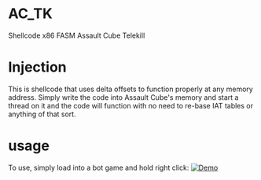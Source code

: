 # AC_TK
Shellcode x86 FASM Assault Cube Telekill
# Injection
This is shellcode that uses delta offsets to function properly at any memory address. Simply write the code into Assault Cube's memory and start a thread on it and the code will function with no need to re-base IAT tables or anything of that sort.
# usage
To use, simply load into a bot game and hold right click:
[![Demo](http://i.cubeupload.com/iKZwZf.png)](https://giant.gfycat.com/EnlightenedPersonalBedlingtonterrier.gif)
